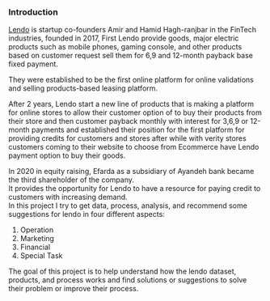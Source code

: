 ### Introduction
[Lendo](https://lendo.ir/) is startup co-founders Amir and Hamid Hagh-ranjbar in the FinTech industries, founded in 2017, First Lendo provide goods, major electric products such as mobile phones, gaming console, and other products based on customer request sell them for 6,9 and 12-month payback base fixed payment. 

They were established to be the first online platform for online validations and selling products-based leasing platform.

After 2 years, Lendo start a new line of products that is making a platform for online stores to allow their customer option of to buy their products from their store and then customer payback monthly with interest for 3,6,9 or 12-month payments and established their position for the first platform for providing credits for customers and stores after while with verity stores customers coming to their website to choose from Ecommerce have Lendo payment option to buy their goods.

In 2020 in equity raising, Efarda as a subsidiary of Ayandeh bank became the third shareholder of the company.  
It provides the opportunity for Lendo to have a resource for paying credit to customers with increasing demand.  
In this project I try to get data, process, analysis, and recommend some suggestions for lendo in four different aspects:  
  
   1. Operation  
   2. Marketing  
   3. Financial  
   4. Special Task  
     
The goal of this project is to help understand how the lendo dataset, products, and process works and find solutions or suggestions to solve their problem or improve their process.
 


```python

```
